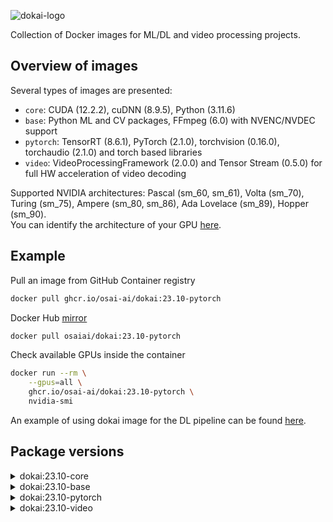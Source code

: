 ![dokai-logo](https://raw.githubusercontent.com/osai-ai/dokai/master/pics/dokai-logo.png)

Collection of Docker images for ML/DL and video processing projects.

## Overview of images

Several types of images are presented:

* `core`: CUDA (12.2.2), cuDNN (8.9.5), Python (3.11.6)
* `base`: Python ML and CV packages, FFmpeg (6.0) with NVENC/NVDEC support
* `pytorch`: TensorRT (8.6.1), PyTorch (2.1.0), torchvision (0.16.0), torchaudio (2.1.0) and torch based libraries
* `video`: VideoProcessingFramework (2.0.0) and Tensor Stream (0.5.0) for full HW acceleration of video decoding 

Supported NVIDIA architectures: Pascal (sm_60, sm_61), Volta (sm_70), Turing (sm_75), Ampere (sm_80, sm_86), Ada Lovelace (sm_89), Hopper (sm_90).  
You can identify the architecture of your GPU [here](https://arnon.dk/matching-sm-architectures-arch-and-gencode-for-various-nvidia-cards/).

## Example

Pull an image from GitHub Container registry
```Bash
docker pull ghcr.io/osai-ai/dokai:23.10-pytorch
```

Docker Hub [mirror](https://hub.docker.com/r/osaiai/dokai/tags)
```bash
docker pull osaiai/dokai:23.10-pytorch
```

Check available GPUs inside the container
```bash
docker run --rm \
    --gpus=all \
    ghcr.io/osai-ai/dokai:23.10-pytorch \
    nvidia-smi
```

An example of using dokai image for the DL pipeline can be found [here](https://github.com/osai-ai/dokai/tree/master/example).

## Package versions

<details><summary>dokai:23.10-core</summary>
<p>

[ghcr.io/osai-ai/dokai:23.10-core]()

CUDA (12.2.2), cuDNN (8.9.5)  
Python (3.11.6)

</p>
</details>

<details><summary>dokai:23.10-base</summary>
<p>

[ghcr.io/osai-ai/dokai:23.10-base]()

additionally to `dokai:23.10-core`:

FFmpeg (n6.0), nv-codec-headers (n12.1.14.0)  

packaging==23.2  
numpy==1.26.1  
opencv-python==4.8.1.78  
sympy==1.12  
scipy==1.11.3  
matplotlib==3.8.0  
pandas==2.1.1  
scikit-learn==1.3.2  
scikit-image==0.22.0  
Pillow==10.1.0  
av==10.0.0  
librosa==0.10.1  
albumentations==1.3.1  
pyzmq==25.1.1  
Cython==3.0.4  
numba==0.58.1  
requests==2.31.0  
psutil==5.9.6  
pydantic==2.4.2  
PyYAML==6.0.1  
notebook==7.0.6  
ipywidgets==8.1.1  
tqdm==4.66.1  
pytest==7.4.2  
pytest-cov==4.1.0  
mypy==1.6.1  
flake8==6.1.0  
pre-commit==3.5.0

</p>
</details>

<details><summary>dokai:23.10-pytorch</summary>
<p>

[ghcr.io/osai-ai/dokai:23.10-pytorch]()

additionally to `dokai:23.10-base`:

TensorRT (8.6.1)  
MAGMA (2.7.1)  

torch==2.1.0 (source, v2.1.0)  
torch_tensorrt (source, v2.1.0-rc3)  
torchvision==0.16.0 (source, v0.16.0)  
torchaudio==2.1.0 (source, v2.1.0)  
triton==2.1.0    
cupy-cuda12x==12.2.0    
pytorch-ignite==0.4.13    
pytorch-argus==1.0.0    
kornia==0.7.0    
timm==0.9.8    
onnx==1.14.1    
onnxruntime==1.16.1    
onnxsim==0.4.35

</p>
</details>

<details><summary>dokai:23.10-video</summary>
<p>

[ghcr.io/osai-ai/dokai:23.10-video]()

additionally to `dokai:23.10-pytorch`:

VideoProcessingFramework==2.0.0 (source, v2.0.0)  
tensor-stream==0.5.0 (source, 0.5.0)

</p>
</details>
